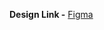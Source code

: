 
**Design Link -** [Figma](https://www.figma.com/design/DDJjBTgbGIwkEPU9FIGgla/RhythmFlow?node-id=0-1&p=f&t=MNbtfcYesTJfAo0h-0)

